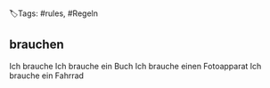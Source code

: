 🏷️Tags: #rules, #Regeln

## brauchen

Ich brauche
Ich brauche ein Buch
Ich brauche einen Fotoapparat
Ich brauche ein Fahrrad
